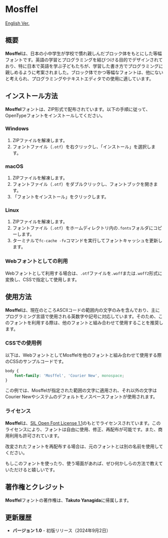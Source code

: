 # Mosffel

[English Ver.](https://github.com/takty/edgeknock/blob/main/README.md)

## 概要

**Mosffel**は、日本の小中学生が学校で慣れ親しんだブロック体をもとにした等幅フォントです。英語の学習とプログラミングを結びつける目的でデザインされており、特に日本で英語を学ぶ子どもたちが、学習した書き方でプログラミングに親しめるように考案されました。ブロック体でかつ等幅なフォントは、他にないと考えられ、プログラミングやテキストエディタでの使用に適しています。

## インストール方法

**Mosffel**フォントは、ZIP形式で配布されています。以下の手順に従って、OpenTypeフォントをインストールしてください。

### Windows

1. ZIPファイルを解凍します。
1. フォントファイル（`.otf`）を右クリックし、「インストール」を選択します。

### macOS

1. ZIPファイルを解凍します。
1. フォントファイル（`.otf`）をダブルクリックし、フォントブックを開きます。
1. 「フォントをインストール」をクリックします。

### Linux

1. ZIPファイルを解凍します。
1. フォントファイル（`.otf`）をホームディレクトリ内の`.fonts`フォルダにコピーします。
1. ターミナルで`fc-cache -fv`コマンドを実行してフォントキャッシュを更新します。

### Webフォントとしての利用

Webフォントとして利用する場合は、`.otf`ファイルを`.woff`または`.woff2`形式に変換し、CSSで指定して使用します。

## 使用方法

**Mosffel**は、現在のところASCIIコードの範囲内の文字のみを含んでおり、主にプログラミング言語で使用される英数字や記号に対応しています。そのため、このフォントを利用する際は、他のフォントと組み合わせて使用することを推奨します。

### CSSでの使用例

以下は、WebフォントとしてMosffelを他のフォントと組み合わせて使用する際のCSSのサンプルコードです。

```css
body {
    font-family: 'Mosffel', 'Courier New', monospace;
}
```

この例では、Mosffelが指定された範囲の文字に適用され、それ以外の文字はCourier Newやシステムのデフォルトモノスペースフォントが使用されます。

### ライセンス

**Mosffel**は、[SIL Open Font License 1.1](https://scripts.sil.org/OFL)のもとでライセンスされています。このライセンスにより、フォントは自由に使用、修正、再配布が可能です。また、商用利用も許可されています。

改変されたフォントを再配布する場合は、元のフォントとは別の名前を使用してください。

もしこのフォントを使ったり、使う場面があれば、ぜひ何かしらの方法で教えていただけると嬉しいです。

## 著作権とクレジット

**Mosffel**フォントの著作権は、**Takuto Yanagida**に帰属します。

## 更新履歴

- **バージョン 1.0** - 初版リリース（2024年9月2日）
